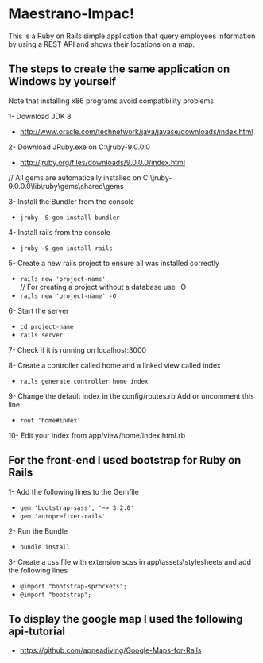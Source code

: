 # Maestrano-Impac! #
This is a Ruby on Rails simple application that query employees information by using a REST API and shows their locations on a map.

## The steps to create the same application on Windows by yourself ##  
Note that installing x86 programs avoid compatibility problems

1- Download JDK 8  
 - http://www.oracle.com/technetwork/java/javase/downloads/index.html
 
2- Download JRuby.exe on C:\jruby-9.0.0.0  
 - http://jruby.org/files/downloads/9.0.0.0/index.html  
  
// All gems are automatically installed on C:\jruby-9.0.0.0\lib\ruby\gems\shared\gems  

3- Install the Bundler from the console  
 - ```jruby -S gem install bundler ``` 
 
4- Install rails from the console  
 - ```jruby -S gem install rails ```  
		
5- Create a new rails project to ensure all was installed correctly
 - ```rails new 'project-name'```  
// For creating a project without a database use -O		
 - ```rails new 'project-name' -O```

6- Start the server  
 - ```cd project-name```
 - ```rails server```
 
7- Check if it is running on localhost:3000

8- Create a controller called home and a linked view called index  
- ```rails generate controller home index```

9- Change the default index in the config/routes.rb
Add or uncomment this line 
 - ```root 'home#index'```  

10- Edit your index from app/view/home/index.html.rb

## For the front-end I used bootstrap for Ruby on Rails ##  
1- Add the following lines to the Gemfile
 - ```gem 'bootstrap-sass', '~> 3.2.0'```
 - ```gem 'autoprefixer-rails'```
 
2- Run the Bundle  
- ```bundle install```

3- Create a css file with extension scss in app\assets\stylesheets and add the following lines  
 - ```@import "bootstrap-sprockets";```
 - ```@import "bootstrap";```

## To display the google map I used the following api-tutorial
 - https://github.com/apneadiving/Google-Maps-for-Rails
